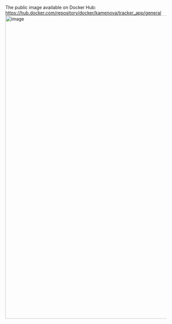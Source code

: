 The public image available on Docker Hub: https://hub.docker.com/repository/docker/kamenova/tracker_app/general 
<img width="946" alt="image" src="https://github.com/user-attachments/assets/a21981d1-f3c1-45e5-8eaf-0635f3162448">
